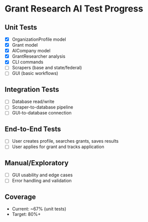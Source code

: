 # Grant Research AI Test Progress

## Unit Tests
- [x] OrganizationProfile model
- [x] Grant model
- [x] AICompany model
- [x] GrantResearcher analysis
- [x] CLI commands
- [ ] Scrapers (base and state/federal)
- [ ] GUI (basic workflows)

## Integration Tests
- [ ] Database read/write
- [ ] Scraper-to-database pipeline
- [ ] GUI-to-database connection

## End-to-End Tests
- [ ] User creates profile, searches grants, saves results
- [ ] User applies for grant and tracks application

## Manual/Exploratory
- [ ] GUI usability and edge cases
- [ ] Error handling and validation

## Coverage
- Current: ~67% (unit tests)
- Target: 80%+
